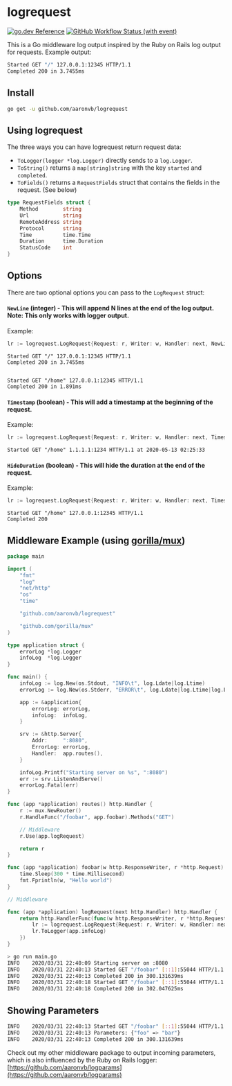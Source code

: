 # logrequest
[![go.dev Reference](https://img.shields.io/badge/go.dev-reference-007d9c?logo=go&logoColor=white&style=flat)](https://pkg.go.dev/github.com/aaronvb/logrequest) [![GitHub Workflow Status (with event)](https://img.shields.io/github/actions/workflow/status/aaronvb/logrequest/go.yml?label=tests)](https://github.com/aaronvb/logrequest/actions/workflows/go.yml)

This is a Go middleware log output inspired by the Ruby on Rails log output for requests. Example output:

```sh
Started GET "/" 127.0.0.1:12345 HTTP/1.1
Completed 200 in 3.7455ms
```

## Install
```sh
go get -u github.com/aaronvb/logrequest
```

## Using logrequest
The three ways you can have logrequest return request data:

- `ToLogger(logger *log.Logger)` directly sends to a `log.Logger`.
- `ToString()` returns a `map[string]string` with the key `started` and `completed`.
- `ToFields()` returns a `RequestFields` struct that contains the fields in the request. (See below)
```go
type RequestFields struct {
	Method        string
	Url           string
	RemoteAddress string
	Protocol      string
	Time          time.Time
	Duration      time.Duration
	StatusCode    int
}
```

## Options
There are two optional options you can pass to the `LogRequest` struct:

#### `NewLine` (integer) - This will append N lines at the end of the log output. Note: This only works with logger output.

Example:
```go
lr := logrequest.LogRequest{Request: r, Writer: w, Handler: next, NewLine: 2}
```
```
Started GET "/" 127.0.0.1:12345 HTTP/1.1
Completed 200 in 3.7455ms


Started GET "/home" 127.0.0.1:12345 HTTP/1.1
Completed 200 in 1.891ms
```

#### `Timestamp` (boolean) - This will add a timestamp at the beginning of the request.

Example:
```go
lr := logrequest.LogRequest{Request: r, Writer: w, Handler: next, Timestamp: true}
```
```
Started GET "/home" 1.1.1.1:1234 HTTP/1.1 at 2020-05-13 02:25:33
```

#### `HideDuration` (boolean) - This will hide the duration at the end of the request.

Example:
```go
lr := logrequest.LogRequest{Request: r, Writer: w, Handler: next, Timestamp: true, HideDuration: true}
```
```
Started GET "/home" 127.0.0.1:12345 HTTP/1.1
Completed 200
```

## Middleware Example (using [gorilla/mux](https://github.com/gorilla/mux))
```go
package main

import (
	"fmt"
	"log"
	"net/http"
	"os"
	"time"

	"github.com/aaronvb/logrequest"

	"github.com/gorilla/mux"
)

type application struct {
	errorLog *log.Logger
	infoLog  *log.Logger
}

func main() {
	infoLog := log.New(os.Stdout, "INFO\t", log.Ldate|log.Ltime)
	errorLog := log.New(os.Stderr, "ERROR\t", log.Ldate|log.Ltime|log.Lshortfile)

	app := &application{
		errorLog: errorLog,
		infoLog:  infoLog,
	}

	srv := &http.Server{
		Addr:     ":8080",
		ErrorLog: errorLog,
		Handler:  app.routes(),
	}

	infoLog.Printf("Starting server on %s", ":8080")
	err := srv.ListenAndServe()
	errorLog.Fatal(err)
}

func (app *application) routes() http.Handler {
	r := mux.NewRouter()
	r.HandleFunc("/foobar", app.foobar).Methods("GET")

	// Middleware
	r.Use(app.logRequest)

	return r
}

func (app *application) foobar(w http.ResponseWriter, r *http.Request) {
	time.Sleep(300 * time.Millisecond)
	fmt.Fprintln(w, "Hello world")
}

// Middleware

func (app *application) logRequest(next http.Handler) http.Handler {
	return http.HandlerFunc(func(w http.ResponseWriter, r *http.Request) {
		lr := logrequest.LogRequest{Request: r, Writer: w, Handler: next}
		lr.ToLogger(app.infoLog)
	})
}
```

```sh
> go run main.go
INFO	2020/03/31 22:40:09 Starting server on :8080
INFO	2020/03/31 22:40:13 Started GET "/foobar" [::1]:55044 HTTP/1.1
INFO	2020/03/31 22:40:13 Completed 200 in 300.131639ms
INFO	2020/03/31 22:40:18 Started GET "/foobar" [::1]:55044 HTTP/1.1
INFO	2020/03/31 22:40:18 Completed 200 in 302.047625ms
```

## Showing Parameters
```sh
INFO	2020/03/31 22:40:13 Started GET "/foobar" [::1]:55044 HTTP/1.1
INFO	2020/03/31 22:40:13 Parameters: {"foo" => "bar"}
INFO	2020/03/31 22:40:13 Completed 200 in 300.131639ms
```
Check out my other middleware package to output incoming parameters, which is also influenced by the Ruby on Rails logger:  [https://github.com/aaronvb/logparams](https://github.com/aaronvb/logparams)
